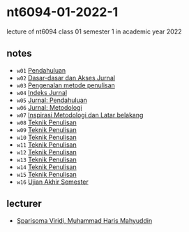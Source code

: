 # nt6094-01-2022-1
lecture of nt6094 class 01 semester 1 in academic year 2022


## notes
+ `w01` [Pendahuluan](note/01)
+ `w02` [Dasar-dasar dan Akses Jurnal](note/02)
+ `w03` [Pengenalan metode penulisan](note/03)
+ `w04` [Indeks Jurnal](note/04)
+ `w05` [Jurnal: Pendahuluan](note/05)
+ `w06` [Jurnal: Metodologi](note/06)
+ `w07` [Inspirasi Metodologi dan Latar belakang](note/07)
+ `w08` [Teknik Penulisan](note/08)
+ `w09` [Teknik Penulisan](note/09)
+ `w10` [Teknik Penulisan](note/10)
+ `w11` [Teknik Penulisan](note/11)
+ `w12` [Teknik Penulisan](note/12)
+ `w13` [Teknik Penulisan](note/13)
+ `w14` [Teknik Penulisan](note/14)
+ `w15` [Teknik Penulisan](note/15)
+ `w16` [Ujian Akhir Semester](note/16)


## lecturer
+ [Sparisoma Viridi, Muhammad Haris Mahyuddin](todo/img/nt6094-01-2022-1.png)